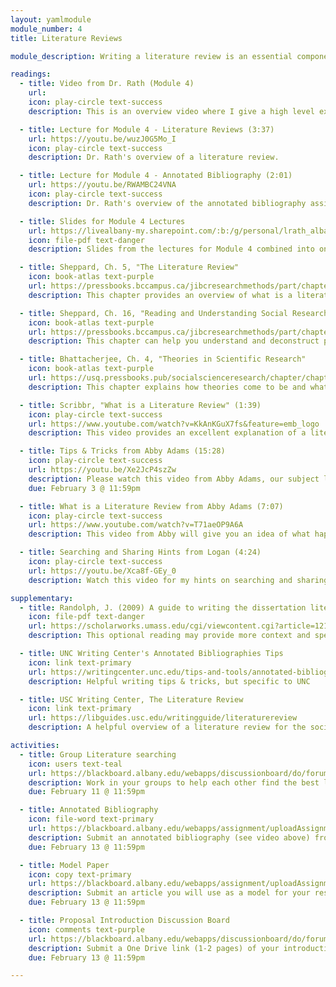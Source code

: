 ```yaml
---
layout: yamlmodule
module_number: 4
title: Literature Reviews

module_description: Writing a literature review is an essential component of any research proposal. This module will prepare you to complete one major section of your proposal.

readings:
  - title: Video from Dr. Rath (Module 4)
    url:
    icon: play-circle text-success
    description: This is an overview video where I give a high level explanation of the readings and describe this week's tasks.

  - title: Lecture for Module 4 - Literature Reviews (3:37)
    url: https://youtu.be/wuzJ0G5Mo_I
    icon: play-circle text-success
    description: Dr. Rath's overview of a literature review.

  - title: Lecture for Module 4 - Annotated Bibliography (2:01)
    url: https://youtu.be/RWAMBC24VNA
    icon: play-circle text-success
    description: Dr. Rath's overview of the annotated bibliography assignment.

  - title: Slides for Module 4 Lectures
    url: https://livealbany-my.sharepoint.com/:b:/g/personal/lrath_albany_edu/EcUyLGNZblFHgzVDLHs01ssBUkVutOLygLJLV0OurG8Vvg?e=2gOyUc
    icon: file-pdf text-danger
    description: Slides from the lectures for Module 4 combined into one PDF.

  - title: Sheppard, Ch. 5, "The Literature Review"
    icon: book-atlas text-purple
    url: https://pressbooks.bccampus.ca/jibcresearchmethods/part/chapter-5/
    description: This chapter provides an overview of what is a literature review when it comes to field research.

  - title: Sheppard, Ch. 16, "Reading and Understanding Social Research"
    icon: book-atlas text-purple
    url: https://pressbooks.bccampus.ca/jibcresearchmethods/part/chapter-16/
    description: This chapter can help you understand and deconstruct papers that you find through literature searching.

  - title: Bhattacherjee, Ch. 4, "Theories in Scientific Research"
    icon: book-atlas text-purple
    url: https://usq.pressbooks.pub/socialscienceresearch/chapter/chapter-4-theories-in-scientific-research/
    description: This chapter explains how theories come to be and what makes a "good" theory.

  - title: Scribbr, "What is a Literature Review" (1:39)
    icon: play-circle text-success
    url: https://www.youtube.com/watch?v=KkAnKGuX7fs&feature=emb_logo
    description: This video provides an excellent explanation of a literature review. The video also provides tips and tricks to help you complete your assignment.

  - title: Tips & Tricks from Abby Adams (15:28)
    icon: play-circle text-success
    url: https://youtu.be/Xe2JcP4szZw
    description: Please watch this video from Abby Adams, our subject librarian!
    due: February 3 @ 11:59pm

  - title: What is a Literature Review from Abby Adams (7:07)
    icon: play-circle text-success
    url: https://www.youtube.com/watch?v=T71aeOP9A6A
    description: This video from Abby will give you an idea of what happens in a literature review. You are writing a literature review that is one section of a larger paper.

  - title: Searching and Sharing Hints from Logan (4:24)
    icon: play-circle text-success
    url: https://youtu.be/Xca8f-GEy_0
    description: Watch this video for my hints on searching and sharing (EBSCO permalinks and some tips for MS Word)

supplementary:
  - title: Randolph, J. (2009) A guide to writing the dissertation literature review. <em>Practical Assessment, Research, and Evaluation 14</em>, Article 13. https://doi.org/10.7275/b0az-8t74
    icon: file-pdf text-danger
    url: https://scholarworks.umass.edu/cgi/viewcontent.cgi?article=1219&context=pare
    description: This optional reading may provide more context and specific methods for completing a literature review. Tables 2 and 3 provide excellent graphical organizers if that is helpful for you.

  - title: UNC Writing Center's Annotated Bibliographies Tips
    icon: link text-primary
    url: https://writingcenter.unc.edu/tips-and-tools/annotated-bibliographies/
    description: Helpful writing tips & tricks, but specific to UNC

  - title: USC Writing Center, The Literature Review
    icon: link text-primary
    url: https://libguides.usc.edu/writingguide/literaturereview
    description: A helpful overview of a literature review for the social sciences.

activities:
  - title: Group Literature searching
    icon: users text-teal
    url: https://blackboard.albany.edu/webapps/discussionboard/do/forum?action=list_threads&course_id=_174705_1&nav=discussion_board_entry&conf_id=_283757_1&forum_id=_613442_1
    description: Work in your groups to help each other find the best literature.
    due: February 11 @ 11:59pm

  - title: Annotated Bibliography
    icon: file-word text-primary
    url: https://blackboard.albany.edu/webapps/assignment/uploadAssignment?content_id=_7859505_1&course_id=_174705_1&group_id=&mode=cpview
    description: Submit an annotated bibliography (see video above) from your literature searching. See the assignment handout linked in Blackboard.
    due: February 13 @ 11:59pm

  - title: Model Paper
    icon: copy text-primary
    url: https://blackboard.albany.edu/webapps/assignment/uploadAssignment?content_id=_7859441_1&course_id=_174705_1&group_id=&mode=cpview
    description: Submit an article you will use as a model for your research proposal. This must be a field study with an introduction, literature review, and methods section.
    due: February 13 @ 11:59pm

  - title: Proposal Introduction Discussion Board
    icon: comments text-purple
    url: https://blackboard.albany.edu/webapps/discussionboard/do/forum?action=list_threads&course_id=_174705_1&nav=discussion_board_entry&conf_id=_283757_1&forum_id=_613515_1
    description: Submit a One Drive link (1-2 pages) of your introduction. The link must be set so that others at UAlbany can review (but not edit) your document.
    due: February 13 @ 11:59pm

---
```

